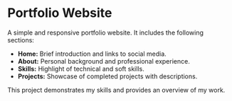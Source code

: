 # Portfolio Website

A simple and responsive portfolio website. It includes the following sections:

- **Home:** Brief introduction and links to social media.
- **About:** Personal background and professional experience.
- **Skills:** Highlight of technical and soft skills.
- **Projects:** Showcase of completed projects with descriptions.

This project demonstrates my skills and provides an overview of my work.
